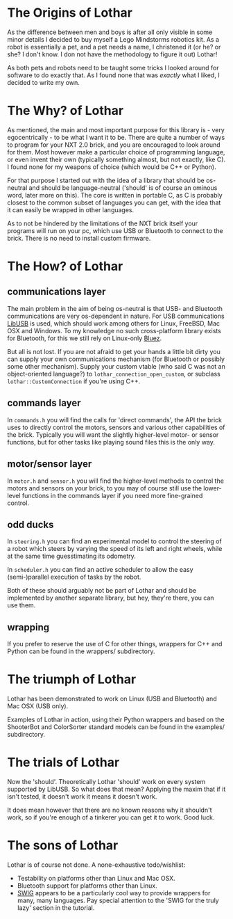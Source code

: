 The Origins of Lothar
=====================

As the difference between men and boys is after all only visible in some minor details I decided to
buy myself a Lego Mindstorms robotics kit. As a robot is essentially a pet, and a pet needs a name,
I christened it (or he? or she? I don't know. I don not have the methodology to figure it out)
Lothar!

As both pets and robots need to be taught some tricks I looked around for software to do exactly
that. As I found none that was *exactly* what I liked, I decided to write my own.

The Why? of Lothar
==================

As mentioned, the main and most important purpose for this library is - very egocentrically - to be
what I want it to be. There are quite a number of ways to program for your NXT 2.0 brick, and you
are encouraged to look around for them. Most however make a particular choice of programming
language, or even invent their own (typically something almost, but not exactly, like C). I found
none for my weapons of choice (which would be C++ or Python).

For that purpose I started out with the idea of a library that should be os-neutral and should be
language-neutral ('should' is of course an ominous word, later more on this). The core is written in
portable C, as C is probably closest to the common subset of languages you can get, with the idea
that it can easily be wrapped in other languages.

As to not be hindered by the limitations of the NXT brick itself your programs will run on your pc,
which use USB or Bluetooth to connect to the brick. There is no need to install custom firmware.

The How? of Lothar
=================

communications layer
--------------------

The main problem in the aim of being os-neutral is that USB- and Bluetooth communications are very
os-dependent in nature. For USB communications [LibUSB](http://www.libusb.org/) is used, which
should work among others for Linux, FreeBSD, Mac OSX and Windows. To my knowledge no such
cross-platform library exists for Bluetooth, for this we still rely on Linux-only
[Bluez](http://www.bluez.org/).

But all is not lost. If you are not afraid to get your hands a little bit dirty you can supply your
own communications mechanism (for Bluetooth or possibly some other mechanism). Supply your custom
vtable (who said C was not an object-oriented language?) to `lothar_connection_open_custom`, or
subclass `lothar::CustomConnection` if you're using C++.

commands layer
--------------

In `commands.h` you will find the calls for 'direct commands', the API the brick uses to directly
control the motors, sensors and various other capabilities of the brick. Typically you will want the
slightly higher-level motor- or sensor functions, but for other tasks like playing sound files this
is the only way.

motor/sensor layer
------------------

In `motor.h` and `sensor.h` you will find the higher-level methods to control the motors and sensors
on your brick, to you may of course still use the lower-level functions in the commands layer if you
need more fine-grained control.

odd ducks
---------

In `steering.h` you can find an experimental model to control the steering of a robot which steers by
varying the speed of its left and right wheels, while at the same time guesstimating its odometry.

In `scheduler.h` you can find an active scheduler to allow the easy (semi-)parallel execution of
tasks by the robot.

Both of these should arguably not be part of Lothar and should be implemented by another separate
library, but hey, they're there, you can use them.

wrapping
--------

If you prefer to reserve the use of C for other things, wrappers for C++ and Python can be found in
the wrappers/ subdirectory.

The triumph of Lothar
====================

Lothar has been demonstrated to work on Linux (USB and Bluetooth) and Mac OSX (USB only).

Examples of Lothar in action, using their Python wrappers and based on the ShooterBot and
ColorSorter standard models can be found in the examples/ subdirectory.

The trials of Lothar
====================

Now the 'should'. Theoretically Lothar 'should' work on every system supported by LibUSB. So what
does that mean? Applying the maxim that if it isn't tested, it doesn't work it means it doesn't
work.

It does mean however that there are no known reasons why it shouldn't work, so if you're enough of a
tinkerer you can get it to work. Good luck.

The sons of Lothar
==================

Lothar is of course not done. A none-exhaustive todo/wishlist:

* Testability on platforms other than Linux and Mac OSX.
* Bluetooth support for platforms other than Linux.
* [SWIG](http://www.swig.org/) appears to be a particularly cool way to provide wrappers for many,
  many languages. Pay special attention to the 'SWIG for the truly lazy' section in the tutorial.
